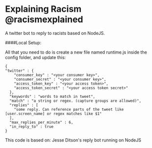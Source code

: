Explaining Racism @racismexplained
=====

A twitter bot to reply to racists based on  NodeJS.

####Local Setup:

All that you need to do is create a new file named runtime.js inside the config folder, and update this:

    
    {
    "twitter" : {
        "consumer_key" : "<your consumer key>",
        "consumer_secret" : "<your consumer key>",
        "access_token_key" : "<your access token>",
        "access_token_secret" : "<your access token secret>"
      },
      "keywords" : "words to match in tweet",
      "match" : "a string or regex. (capture groups are allowed)",
      "replies" : [
        "some reply. Can reference parts of the tweet like [user.screen_name] or regex matches like $1"
      ],
      "max_replies_per_minute" : 6,
      "in_reply_to" : true
    }
    

This code is based on: Jesse Ditson's reply bot running on NodeJS